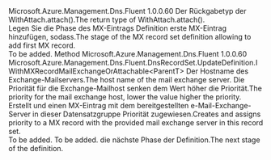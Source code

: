 <Type Name="IWithMXRecordMailExchange&lt;ParentT&gt;" FullName="Microsoft.Azure.Management.Dns.Fluent.DnsRecordSet.UpdateDefinition.IWithMXRecordMailExchange&lt;ParentT&gt;">
  <TypeSignature Language="C#" Value="public interface IWithMXRecordMailExchange&lt;ParentT&gt;" />
  <TypeSignature Language="ILAsm" Value=".class public interface auto ansi abstract IWithMXRecordMailExchange`1&lt;ParentT&gt;" />
  <TypeSignature Language="DocId" Value="T:Microsoft.Azure.Management.Dns.Fluent.DnsRecordSet.UpdateDefinition.IWithMXRecordMailExchange`1" />
  <TypeSignature Language="VB.NET" Value="Public Interface IWithMXRecordMailExchange(Of ParentT)" />
  <TypeSignature Language="F#" Value="type IWithMXRecordMailExchange&lt;'ParentT&gt; = interface" />
  <AssemblyInfo>
    <AssemblyName>Microsoft.Azure.Management.Dns.Fluent</AssemblyName>
    <AssemblyVersion>1.0.0.60</AssemblyVersion>
  </AssemblyInfo>
  <TypeParameters>
    <TypeParameter Name="ParentT" />
  </TypeParameters>
  <Interfaces />
  <Docs>
    <typeparam name="ParentT"><span data-ttu-id="ff8c2-101">Der Rückgabetyp der WithAttach.attach().</span><span class="sxs-lookup"><span data-stu-id="ff8c2-101">The return type of  WithAttach.attach().</span></span></typeparam>
    <summary>
            <span data-ttu-id="ff8c2-102">Legen Sie die Phase des MX-Eintrags Definition erste MX-Eintrag hinzufügen, sodass.</span><span class="sxs-lookup"><span data-stu-id="ff8c2-102">The stage of the MX record set definition allowing to add first MX record.</span></span>
            </summary>
    <remarks>To be added.</remarks>
  </Docs>
  <Members>
    <Member MemberName="WithMailExchange">
      <MemberSignature Language="C#" Value="public Microsoft.Azure.Management.Dns.Fluent.DnsRecordSet.UpdateDefinition.IWithMXRecordMailExchangeOrAttachable&lt;ParentT&gt; WithMailExchange (string mailExchangeHostName, int priority);" />
      <MemberSignature Language="ILAsm" Value=".method public hidebysig newslot virtual instance class Microsoft.Azure.Management.Dns.Fluent.DnsRecordSet.UpdateDefinition.IWithMXRecordMailExchangeOrAttachable`1&lt;!ParentT&gt; WithMailExchange(string mailExchangeHostName, int32 priority) cil managed" />
      <MemberSignature Language="DocId" Value="M:Microsoft.Azure.Management.Dns.Fluent.DnsRecordSet.UpdateDefinition.IWithMXRecordMailExchange`1.WithMailExchange(System.String,System.Int32)" />
      <MemberSignature Language="VB.NET" Value="Public Function WithMailExchange (mailExchangeHostName As String, priority As Integer) As IWithMXRecordMailExchangeOrAttachable(Of ParentT)" />
      <MemberSignature Language="F#" Value="abstract member WithMailExchange : string * int -&gt; Microsoft.Azure.Management.Dns.Fluent.DnsRecordSet.UpdateDefinition.IWithMXRecordMailExchangeOrAttachable&lt;'ParentT&gt;" Usage="iWithMXRecordMailExchange.WithMailExchange (mailExchangeHostName, priority)" />
      <MemberType>Method</MemberType>
      <AssemblyInfo>
        <AssemblyName>Microsoft.Azure.Management.Dns.Fluent</AssemblyName>
        <AssemblyVersion>1.0.0.60</AssemblyVersion>
      </AssemblyInfo>
      <ReturnValue>
        <ReturnType>Microsoft.Azure.Management.Dns.Fluent.DnsRecordSet.UpdateDefinition.IWithMXRecordMailExchangeOrAttachable&lt;ParentT&gt;</ReturnType>
      </ReturnValue>
      <Parameters>
        <Parameter Name="mailExchangeHostName" Type="System.String" />
        <Parameter Name="priority" Type="System.Int32" />
      </Parameters>
      <Docs>
        <param name="mailExchangeHostName"><span data-ttu-id="ff8c2-103">Der Hostname des Exchange-Mailservers.</span><span class="sxs-lookup"><span data-stu-id="ff8c2-103">The host name of the mail exchange server.</span></span></param>
        <param name="priority"><span data-ttu-id="ff8c2-104">Die Priorität für die Exchange-Mailhost senken dem Wert höher die Priorität.</span><span class="sxs-lookup"><span data-stu-id="ff8c2-104">The priority for the mail exchange host, lower the value higher the priority.</span></span></param>
        <summary>
            <span data-ttu-id="ff8c2-105">Erstellt und einen MX-Eintrag mit dem bereitgestellten e-Mail-Exchange-Server in dieser Datensatzgruppe Priorität zugewiesen.</span><span class="sxs-lookup"><span data-stu-id="ff8c2-105">Creates and assigns priority to a MX record with the provided mail exchange server in this record set.</span></span>
            </summary>
        <returns>To be added.</returns>
        <remarks>To be added.</remarks>
        <return><span data-ttu-id="ff8c2-106">die nächste Phase der Definition.</span><span class="sxs-lookup"><span data-stu-id="ff8c2-106">The next stage of the definition.</span></span></return>
      </Docs>
    </Member>
  </Members>
</Type>